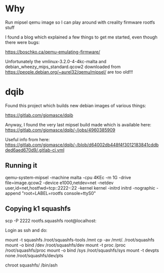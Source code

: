 # Why

Run mipsel qemu image so I can play around with creality firmware rootfs stuff

I found a blog which explained a few things to get me started, even though there were bugs:

https://boschko.ca/qemu-emulating-firmware/

Unfortunately the vmlinux-3.2.0-4-4kc-malta and debian_wheezy_mips_standard.qcow2 downloaded from https://people.debian.org/~aurel32/qemu/mipsel/ are too old!!!

# dqib

Found this project which builds new debian images of various things:

https://gitlab.com/giomasce/dqib

Anyway, I found the very last mipsel build made which is available here:
https://gitlab.com/giomasce/dqib/-/jobs/4960385909

Useful info from here:
https://gitlab.com/giomasce/dqib/-/blob/d64002db448f4f3012183841cddbded6aed670d9/.gitlab-ci.yml

## Running it

qemu-system-mipsel -machine malta -cpu 4KEc -m 1G -drive file=image.qcow2 -device e1000,netdev=net -netdev user,id=net,hostfwd=tcp::2222-:22 -kernel kernel -initrd initrd -nographic -append "root=LABEL=rootfs console=ttyS0"

## Copying k1 squashfs

scp -P 2222 rootfs.squashfs root@localhost:

Login as ssh and do:

mount -t squashfs /root/squashfs-tools /mnt
cp -av /mnt/. /root/squashfs
mount -o bind /dev /root/squashfs/dev
mount -t proc /proc /root/squashfs/proc
mount -o bind /sys /root/squashfs/sys
mount -t devpts none /root/squashfs/dev/pts

chroot squashfs/ /bin/ash

